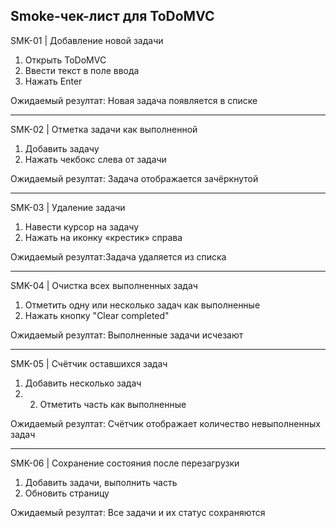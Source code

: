 
## Smoke-чек-лист для ToDoMVC


SMK-01 | Добавление новой задачи 
1. Открыть ToDoMVC
2. Ввести текст в поле ввода
3. Нажать Enter

Ожидаемый резултат: Новая задача появляется в списке

---

SMK-02 | Отметка задачи как выполненной 
1. Добавить задачу
2. Нажать чекбокс слева от задачи
   
Ожидаемый резултат: Задача отображается зачёркнутой

---
SMK-03 | Удаление задачи 
1. Навести курсор на задачу
2. Нажать на иконку «крестик» справа
   
Ожидаемый резултат:Задача удаляется из списка

---
SMK-04 | Очистка всех выполненных задач 
1. Отметить одну или несколько задач как выполненные
2. Нажать кнопку "Clear completed"
   
Ожидаемый резултат: Выполненные задачи исчезают

---
SMK-05 | Счётчик оставшихся задач 
1. Добавить несколько задач
2. 2. Отметить часть как выполненные
      
Ожидаемый резултат: Счётчик отображает количество невыполненных задач

---
SMK-06 | Сохранение состояния после перезагрузки 
1. Добавить задачи, выполнить часть
2. Обновить страницу
   
Ожидаемый резултат: Все задачи и их статус сохраняются
